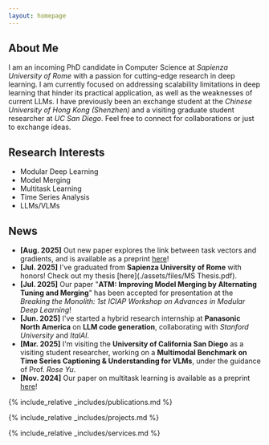 ```yaml
---
layout: homepage
---
```


## About Me

I am an incoming PhD candidate in Computer Science at *Sapienza University of Rome* with a passion for cutting-edge research in deep learning. I am currently focused on addressing scalability limitations in deep learning that hinder its practical application, as well as the weaknesses of current LLMs. I have previously been an exchange student at the *Chinese University of Hong Kong (Shenzhen)* and a visiting graduate student researcher at *UC San Diego*. 
Feel free to connect for collaborations or just to exchange ideas.

## Research Interests

- Modular Deep Learning
- Model Merging
- Multitask Learning
- Time Series Analysis
- LLMs/VLMs

## News
- **[Aug. 2025]** Out new paper explores the link between task vectors and gradients, and is available as a preprint [here](https://arxiv.org/pdf/2508.16082)!  
- **[Jul. 2025]** I've graduated from **Sapienza University of Rome** with honors! Check out my thesis [here](./assets/files/MS Thesis.pdf).
- **[Jul. 2025]** Our paper "**ATM: Improving Model Merging by Alternating Tuning and Merging**" has been accepted for presentation at the *Breaking the Monolith: 1st ICIAP Workshop on Advances in Modular Deep Learning*!
- **[Jun. 2025]** I've started a hybrid research internship at **Panasonic North America** on **LLM code generation**, collaborating with *Stanford University* and *ItalAI*. 
- **[Mar. 2025]** I'm visiting the **University of California San Diego** as a visiting student researcher, working on a **Multimodal Benchmark on Time Series Captioning & Understanding for VLMs**, under the guidance of Prof. *Rose Yu*.
- **[Nov. 2024]** Our paper on multitask learning is available as a preprint [here](https://arxiv.org/pdf/2411.03055)!


{% include_relative _includes/publications.md %}

{% include_relative _includes/projects.md %}

{% include_relative _includes/services.md %}
